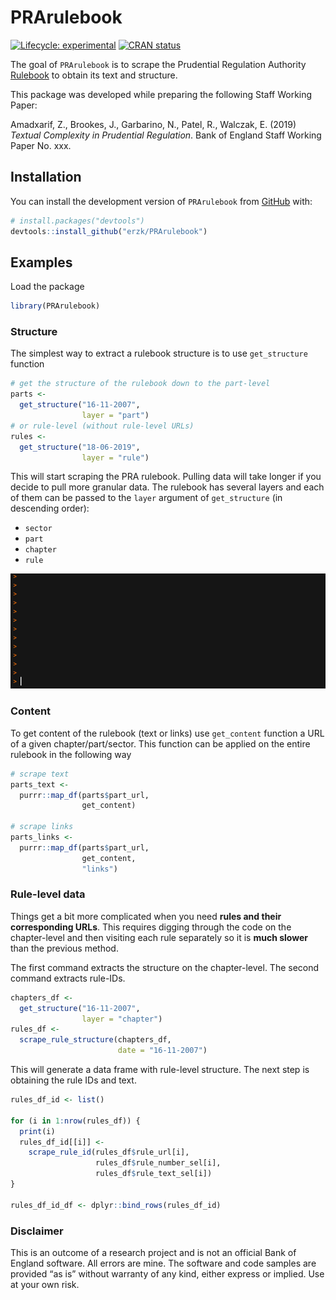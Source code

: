 
# PRArulebook

<!-- badges: start -->

[![Lifecycle:
experimental](https://img.shields.io/badge/lifecycle-experimental-orange.svg)](https://www.tidyverse.org/lifecycle/#experimental)
[![CRAN
status](https://www.r-pkg.org/badges/version/PRArulebook)](https://cran.r-project.org/package=PRArulebook)
<!-- badges: end -->

The goal of `PRArulebook` is to scrape the Prudential Regulation
Authority [Rulebook](http://www.prarulebook.co.uk/) to obtain its text
and structure.

This package was developed while preparing the following Staff Working
Paper:

Amadxarif, Z., Brookes, J., Garbarino, N., Patel, R., Walczak, E. (2019)
*Textual Complexity in Prudential Regulation*. Bank of England Staff
Working Paper No. xxx.

## Installation

You can install the development version of `PRArulebook` from
[GitHub](https://github.com/) with:

``` r
# install.packages("devtools")
devtools::install_github("erzk/PRArulebook")
```

## Examples

Load the package

``` r
library(PRArulebook)
```

### Structure

The simplest way to extract a rulebook structure is to use
`get_structure` function

``` r
# get the structure of the rulebook down to the part-level
parts <-
  get_structure("16-11-2007",
                layer = "part")
# or rule-level (without rule-level URLs)
rules <-
  get_structure("18-06-2019",
                layer = "rule")
```

This will start scraping the PRA rulebook. Pulling data will take longer
if you decide to pull more granular data. The rulebook has several
layers and each of them can be passed to the `layer` argument of
`get_structure` (in descending order):

  - `sector`
  - `part`
  - `chapter`
  - `rule`

![](get_structure_demo.gif)

### Content

To get content of the rulebook (text or links) use `get_content`
function a URL of a given chapter/part/sector. This function can be
applied on the entire rulebook in the following way

``` r
# scrape text
parts_text <-
  purrr::map_df(parts$part_url,
                get_content)

# scrape links
parts_links <-
  purrr::map_df(parts$part_url,
                get_content,
                "links")
```

### Rule-level data

Things get a bit more complicated when you need **rules and their
corresponding URLs**. This requires digging through the code on the
chapter-level and then visiting each rule separately so it is **much
slower** than the previous method.

The first command extracts the structure on the chapter-level. The
second command extracts rule-IDs.

``` r
chapters_df <-
  get_structure("16-11-2007",
                layer = "chapter")
rules_df <-
  scrape_rule_structure(chapters_df,
                        date = "16-11-2007")
```

This will generate a data frame with rule-level structure. The next step
is obtaining the rule IDs and text.

``` r
rules_df_id <- list()

for (i in 1:nrow(rules_df)) {
  print(i)
  rules_df_id[[i]] <-
    scrape_rule_id(rules_df$rule_url[i],
                   rules_df$rule_number_sel[i],
                   rules_df$rule_text_sel[i])
}

rules_df_id_df <- dplyr::bind_rows(rules_df_id)
```

### Disclaimer

This is an outcome of a research project and is not an official Bank of
England software. All errors are mine. The software and code samples are
provided “as is” without warranty of any kind, either express or
implied. Use at your own risk.
